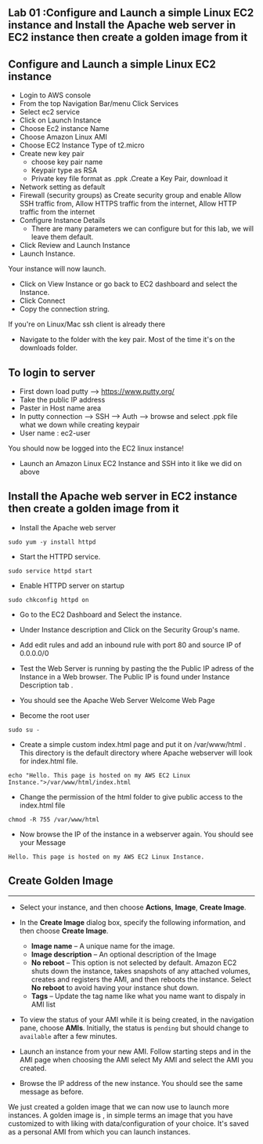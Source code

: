 ## Lab 01 :Configure and Launch a simple Linux EC2 instance and  Install the Apache web server in EC2 instance then  create a golden image from it

## Configure and Launch a simple Linux EC2 instance

- Login to AWS console 
- From the top Navigation Bar/menu Click Services 
- Select ec2 service
- Click on Launch Instance
- Choose Ec2 instance Name
- Choose Amazon Linux AMI
- Choose EC2 Instance Type of t2.micro
- Create new key pair 
    - choose key pair name 
    - Keypair type as RSA
    - Private key file format as .ppk .Create a Key Pair, download it
- Network setting as default 
- Firewall (security groups) as Create security group and enable Allow SSH traffic from, Allow HTTPS traffic from the internet,
Allow HTTP traffic from the internet 
- Configure Instance Details
  - There are many parameters  we can configure  but for this lab, we will leave them default. 
- Click Review and Launch Instance
-  Launch Instance.

Your instance will now launch. 

- Click on View Instance or go back to EC2 dashboard and select the Instance. 
- Click Connect
- Copy the connection string.


If you're on Linux/Mac ssh client is already there

- Navigate to the folder with the key pair. Most of the time it's on the downloads folder. 
## To login to server 
- First down load putty  --> https://www.putty.org/
- Take the public IP address 
- Paster in Host name area
- In putty connection --> SSH --> Auth --> browse and select .ppk file what we down while creating keypair 
- User name : ec2-user

You should now be logged into the EC2 linux instance!



- Launch an Amazon Linux EC2 Instance and SSH into it like we did on above  


##  Install the Apache web server in EC2 instance then  create a golden image from it

- Install the Apache web server

```console
sudo yum -y install httpd
```
- Start the HTTPD service.

```console
sudo service httpd start  
```

- Enable HTTPD server on startup
```console
sudo chkconfig httpd on

```
- Go to the EC2 Dashboard and Select the instance. 
- Under Instance description and Click on the Security Group's name. 
- Add edit rules and add an inbound rule with port 80 and source IP of  0.0.0.0/0 

- Test the Web Server is running by pasting the the Public IP adress of the Instance in a Web browser. The Public IP is found under Instance Description tab .

- You should see the Apache Web Server Welcome Web Page

- Become the root user
```console
sudo su - 
```
- Create a simple custom index.html page and put it on /var/www/html . This directory is the default directory where Apache webserver will look for index.html file. 
```console
echo "Hello. This page is hosted on my AWS EC2 Linux Instance.">/var/www/html/index.html
```
- Change the permission of the html folder to give public access to the index.html file
```console
chmod -R 755 /var/www/html
```

- Now browse the IP of the instance in a webserver again. You should see your Message 
```
Hello. This page is hosted on my AWS EC2 Linux Instance.
```
## Create Golden Image

------
- Select your instance, and then choose **Actions**, **Image**, **Create Image**\.
- In the **Create Image** dialog box, specify the following information, and then choose **Create Image**\.
   + **Image name** – A unique name for the image\.
   + **Image description** – An optional description of the Image
   + **No reboot** – This option is not selected by default\. Amazon EC2 shuts down the instance, takes snapshots of any attached volumes, creates and registers the AMI, and then reboots the instance\. Select **No reboot** to avoid having your instance shut down\.
   + **Tags** – Update the tag name like what you name want to dispaly in AMI list
-  To view the status of your AMI while it is being created, in the navigation pane, choose **AMIs**\. Initially, the status is `pending` but should change to `available` after a few minutes\.

  
-  Launch an instance from your new AMI. Follow starting steps  and in the AMI page when choosing the AMI select My AMI and select the AMI you created. 
- Browse the IP address of the new instance. You should see the same message as before. 

We just created a golden image that we can now use to launch more instances. A golden image is , in simple terms an image that you have customized to with liking with data/configuration of your choice. It's saved as a personal AMI from which you can launch instances.

